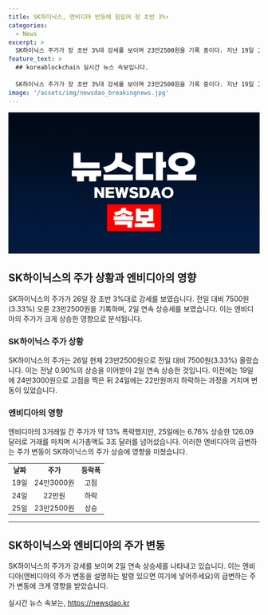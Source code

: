 ```yaml
---
title: SK하이닉스, 엔비디아 반등에 힘입어 장 초반 3%↑
categories:
  - News
excerpt: >
  SK하이닉스 주가가 장 초반 3%대 강세를 보이며 23만2500원을 기록 중이다. 지난 19일 고점을 찍고 하락세를 보였으나, 엔비디아 주가 상승에 힘입어 다시 상승 추세를 보이고 있다. 엔비디아는 지난 25일 6.76% 상승한 126.09달러로 거래를 마치며 시가총액도 3조 달러를 넘어섰다. 이는 지난 3거래일 간 약 13% 폭락하며 시총이 2조 달러 선으로 급락한 데 이어진 것으로 풀이된다.
feature_text: >
  ## koreablockchain 실시간 뉴스 속보입니다.

  SK하이닉스 주가가 장 초반 3%대 강세를 보이며 23만2500원을 기록 중이다. 지난 19일 고점을 찍고 하락세를 보였으나, 엔비디아 주가 상승에 힘입어 다시 상승 추세를 보이고 있다. 엔비디아는 지난 25일 6.76% 상승한 126.09달러로 거래를 마치며 시가총액도 3조 달러를 넘어섰다. 이는 지난 3거래일 간 약 13% 폭락하며 시총이 2조 달러 선으로 급락한 데 이어진 것으로 풀이된다.
image: '/assets/img/newsdao_breakingnews.jpg'
---
```


<p><img src="/assets/img/newsdao_breakingnews.jpg" alt="koreablockchain 속보" /></p>

<h2 data-ke-size="size26">SK하이닉스의 주가 상황과 엔비디아의 영향</h2>

<p data-ke-size="size16">SK하이닉스의 주가가 26일 장 초반 3%대로 강세를 보였습니다. 전일 대비 7500원(3.33%) 오른 23만2500원을 기록하며, 2일 연속 상승세를 보였습니다. 이는 엔비디아의 주가가 크게 상승한 영향으로 분석됩니다.</p>

<h3>SK하이닉스 주가 상황</h3>

<p data-ke-size="size16">SK하이닉스의 주가는 26일 현재 23만2500원으로 전일 대비 7500원(3.33%) 올랐습니다. 이는 전날 0.90%의 상승을 이어받아 2일 연속 상승한 것입니다. 이전에는 19일에 24만3000원으로 고점을 찍은 뒤 24일에는 22만원까지 하락하는 과정을 거치며 변동이 있었습니다.</p>

<h3>엔비디아의 영향</h3>

<p data-ke-size="size16">엔비디아의 3거래일 간 주가가 약 13% 폭락했지만, 25일에는 6.76% 상승한 126.09달러로 거래를 마치며 시가총액도 3조 달러를 넘어섰습니다. 이러한 엔비디아의 급변하는 주가 변동이 SK하이닉스의 주가 상승에 영향을 미쳤습니다.</p>

<table>
    <tr>
        <td style="text-align: center; height: 17px;"><b>날짜</b></td>
        <td style="text-align: center; height: 17px;"><b>주가</b></td>
        <td style="text-align: center; height: 17px;"><b>등락폭</b></td>
    </tr>
    <tr>
        <td style="text-align: center; height: 17px;">19일</td>
        <td style="text-align: center; height: 17px;">24만3000원</td>
        <td style="text-align: center; height: 17px;">고점</td>
    </tr>
    <tr>
        <td style="text-align: center; height: 17px;">24일</td>
        <td style="text-align: center; height: 17px;">22만원</td>
        <td style="text-align: center; height: 17px;">하락</td>
    </tr>
    <tr>
        <td style="text-align: center; height: 17px;">25일</td>
        <td style="text-align: center; height: 17px;">23만2500원</td>
        <td style="text-align: center; height: 17px;">상승</td>
    </tr>
</table>

<hr>

<h2 data-ke-size="size26">SK하이닉스와 엔비디아의 주가 변동</h2>

<p data-ke-size="size16">SK하이닉스의 주가가 강세를 보이며 2일 연속 상승세를 나타내고 있습니다. 이는 엔비디아(엔비디아의 주가 변동을 설명하는 발령 있으면 여기에 넣어주세요)의 급변하는 주가 변동에 크게 영향을 받았습니다.</p>
실시간 뉴스 속보는, <a href="https://newsdao.kr" rel="dofollow">https://newsdao.kr</a>


